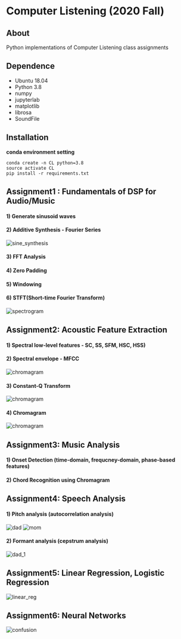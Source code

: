 # Computer Listening (2020 Fall)

## About

Python implementations of Computer Listening class assignments

## Dependence

- Ubuntu 18.04
- Python 3.8
- numpy
- jupyterlab
- matplotlib
- librosa
- SoundFile

## Installation
 **conda environment setting**

```
conda create -n CL python=3.8
source activate CL
pip install -r requirements.txt
```

## Assignment1 : Fundamentals of DSP for Audio/Music
#### 1) Generate sinusoid waves
#### 2) Additive Synthesis - Fourier Series
![sine_synthesis](./as_1/synthesis.png)
#### 3) FFT Analysis
#### 4) Zero Padding
#### 5) Windowing
#### 6) STFT(Short-time Fourier Transform)
![spectrogram](./as_1/spectrogram.png)
## Assignment2: Acoustic Feature Extraction
#### 1) Spectral low-level features - SC, SS, SFM, HSC, HSS)
#### 2) Spectral envelope - MFCC
![chromagram](./as_2/mfcc.png)
#### 3) Constant-Q Transform
![chromagram](./as_2/cqtransform.png)
#### 4) Chromagram
![chromagram](./as_2/chromagram.png)
## Assignment3: Music Analysis
#### 1) Onset Detection (time-domain, frequcney-domain, phase-based features)
#### 2) Chord Recognition using Chromagram
## Assignment4: Speech Analysis
#### 1) Pitch analysis (autocorrelation analysis)
![dad](./as_4/dad.png)
![mom](./as_4/mom.png)
#### 2) Formant analysis (cepstrum analysis)
![dad_1](./as_4/dad_1.png)
## Assignment5: Linear Regression, Logistic Regression
![linear_reg](./as_5/linear_regression.png)
## Assignment6: Neural Networks
![confusion](./as_6/confusion.png)
